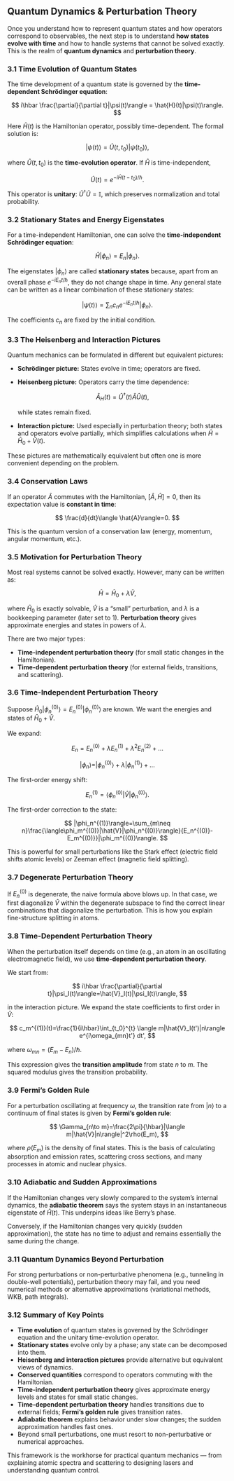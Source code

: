 ## Quantum Dynamics & Perturbation Theory

Once you understand how to represent quantum states and how operators correspond to observables, the next step is to understand **how states evolve with time** and how to handle systems that cannot be solved exactly. This is the realm of **quantum dynamics** and **perturbation theory**.

### 3.1 Time Evolution of Quantum States

The time development of a quantum state is governed by the **time-dependent Schrödinger equation**:

$$
i\hbar \frac{\partial}{\partial t}|\psi(t)\rangle = \hat{H}(t)|\psi(t)\rangle.
$$

Here $\hat{H}(t)$ is the Hamiltonian operator, possibly time-dependent. The formal solution is:

$$
|\psi(t)\rangle = \hat{U}(t,t_0)|\psi(t_0)\rangle,
$$

where $\hat{U}(t,t_0)$ is the **time-evolution operator**.
If $\hat{H}$ is time-independent,

$$
\hat{U}(t)=e^{-i\hat{H}(t-t_0)/\hbar}.
$$

This operator is **unitary**: $\hat{U}^\dagger \hat{U}=\mathbb{I}$, which preserves normalization and total probability.

### 3.2 Stationary States and Energy Eigenstates

For a time-independent Hamiltonian, one can solve the **time-independent Schrödinger equation**:

$$
\hat{H}|\phi_n\rangle=E_n|\phi_n\rangle.
$$

The eigenstates $|\phi_n\rangle$ are called **stationary states** because, apart from an overall phase $e^{-iE_nt/\hbar}$, they do not change shape in time. Any general state can be written as a linear combination of these stationary states:

$$
|\psi(t)\rangle=\sum_n c_n e^{-iE_n t/\hbar}|\phi_n\rangle.
$$

The coefficients $c_n$ are fixed by the initial condition.

### 3.3 The Heisenberg and Interaction Pictures

Quantum mechanics can be formulated in different but equivalent pictures:

* **Schrödinger picture:** States evolve in time; operators are fixed.
* **Heisenberg picture:** Operators carry the time dependence:

  $$
  \hat{A}_H(t)=\hat{U}^\dagger(t)\hat{A}\hat{U}(t),
  $$

  while states remain fixed.
* **Interaction picture:** Used especially in perturbation theory; both states and operators evolve partially, which simplifies calculations when $\hat{H}=\hat{H}_0+\hat{V}(t)$.

These pictures are mathematically equivalent but often one is more convenient depending on the problem.

### 3.4 Conservation Laws

If an operator $\hat{A}$ commutes with the Hamiltonian, $[\hat{A},\hat{H}]=0$, then its expectation value is **constant in time**:

$$
\frac{d}{dt}\langle \hat{A}\rangle=0.
$$

This is the quantum version of a conservation law (energy, momentum, angular momentum, etc.).

### 3.5 Motivation for Perturbation Theory

Most real systems cannot be solved exactly. However, many can be written as:

$$
\hat{H}=\hat{H}_0+\lambda\hat{V},
$$

where $\hat{H}_0$ is exactly solvable, $\hat{V}$ is a “small” perturbation, and $\lambda$ is a bookkeeping parameter (later set to 1). **Perturbation theory** gives approximate energies and states in powers of $\lambda$.

There are two major types:

* **Time-independent perturbation theory** (for small static changes in the Hamiltonian).
* **Time-dependent perturbation theory** (for external fields, transitions, and scattering).

### 3.6 Time-Independent Perturbation Theory

Suppose $\hat{H}_0|\phi_n^{(0)}\rangle=E_n^{(0)}|\phi_n^{(0)}\rangle$ are known. We want the energies and states of $\hat{H}_0+\hat{V}$.

We expand:

$$
E_n=E_n^{(0)}+\lambda E_n^{(1)}+\lambda^2E_n^{(2)}+\dots
$$

$$
|\phi_n\rangle=|\phi_n^{(0)}\rangle+\lambda|\phi_n^{(1)}\rangle+\dots
$$

The first-order energy shift:

$$
E_n^{(1)}=\langle\phi_n^{(0)}|\hat{V}|\phi_n^{(0)}\rangle.
$$

The first-order correction to the state:

$$
|\phi_n^{(1)}\rangle=\sum_{m\neq n}\frac{\langle\phi_m^{(0)}|\hat{V}|\phi_n^{(0)}\rangle}{E_n^{(0)}-E_m^{(0)}}|\phi_m^{(0)}\rangle.
$$

This is powerful for small perturbations like the Stark effect (electric field shifts atomic levels) or Zeeman effect (magnetic field splitting).

### 3.7 Degenerate Perturbation Theory

If $E_n^{(0)}$ is degenerate, the naive formula above blows up. In that case, we first diagonalize $\hat{V}$ within the degenerate subspace to find the correct linear combinations that diagonalize the perturbation. This is how you explain fine-structure splitting in atoms.

### 3.8 Time-Dependent Perturbation Theory

When the perturbation itself depends on time (e.g., an atom in an oscillating electromagnetic field), we use **time-dependent perturbation theory**.

We start from:

$$
i\hbar \frac{\partial}{\partial t}|\psi_I(t)\rangle=\hat{V}_I(t)|\psi_I(t)\rangle,
$$

in the interaction picture. We expand the state coefficients to first order in $\hat{V}$:

$$
c_m^{(1)}(t)=\frac{1}{i\hbar}\int_{t_0}^{t} \langle m|\hat{V}_I(t')|n\rangle e^{i\omega_{mn}t'} dt',
$$

where $\omega_{mn}=(E_m-E_n)/\hbar$.

This expression gives the **transition amplitude** from state $n$ to $m$. The squared modulus gives the transition probability.

### 3.9 Fermi’s Golden Rule

For a perturbation oscillating at frequency $\omega$, the transition rate from $|n\rangle$ to a continuum of final states is given by **Fermi’s golden rule**:

$$
\Gamma_{n\to m}=\frac{2\pi}{\hbar}|\langle m|\hat{V}|n\rangle|^2\rho(E_m),
$$

where $\rho(E_m)$ is the density of final states. This is the basis of calculating absorption and emission rates, scattering cross sections, and many processes in atomic and nuclear physics.

### 3.10 Adiabatic and Sudden Approximations

If the Hamiltonian changes very slowly compared to the system’s internal dynamics, the **adiabatic theorem** says the system stays in an instantaneous eigenstate of $\hat{H}(t)$. This underpins ideas like Berry’s phase.

Conversely, if the Hamiltonian changes very quickly (sudden approximation), the state has no time to adjust and remains essentially the same during the change.

### 3.11 Quantum Dynamics Beyond Perturbation

For strong perturbations or non-perturbative phenomena (e.g., tunneling in double-well potentials), perturbation theory may fail, and you need numerical methods or alternative approximations (variational methods, WKB, path integrals).

### 3.12 Summary of Key Points

* **Time evolution** of quantum states is governed by the Schrödinger equation and the unitary time-evolution operator.
* **Stationary states** evolve only by a phase; any state can be decomposed into them.
* **Heisenberg and interaction pictures** provide alternative but equivalent views of dynamics.
* **Conserved quantities** correspond to operators commuting with the Hamiltonian.
* **Time-independent perturbation theory** gives approximate energy levels and states for small static changes.
* **Time-dependent perturbation theory** handles transitions due to external fields; **Fermi’s golden rule** gives transition rates.
* **Adiabatic theorem** explains behavior under slow changes; the sudden approximation handles fast ones.
* Beyond small perturbations, one must resort to non-perturbative or numerical approaches.

This framework is the workhorse for practical quantum mechanics — from explaining atomic spectra and scattering to designing lasers and understanding quantum control.
